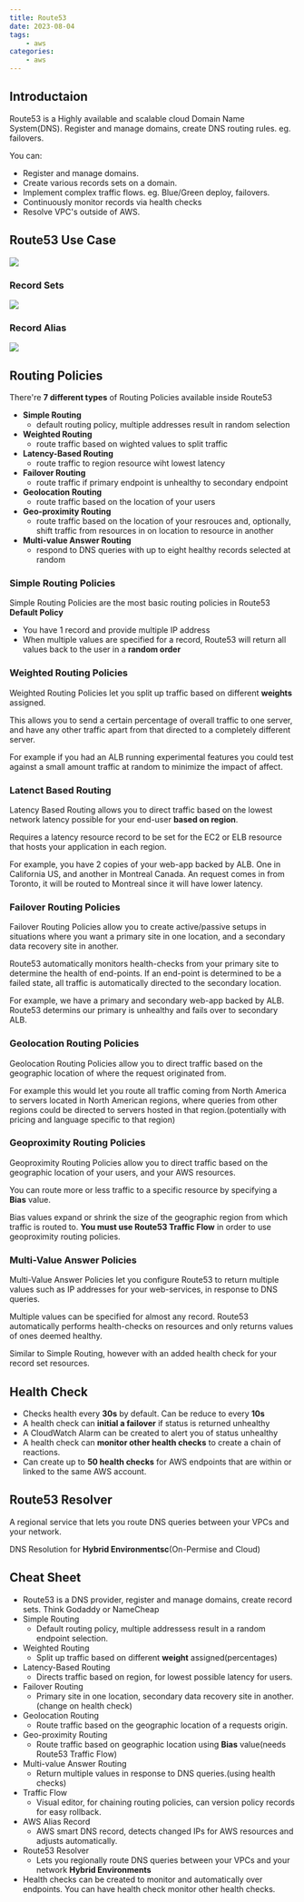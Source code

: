 ```yaml
---
title: Route53
date: 2023-08-04
tags:
	- aws
categories: 
	- aws
---
```


## Introductaion

Route53 is a Highly available and scalable cloud Domain Name System(DNS). Register and manage domains, create DNS routing rules. eg. failovers.

You can:
* Register and manage domains.
* Create various records sets on a domain.
* Implement complex traffic flows. eg. Blue/Green deploy, failovers.
* Continuously monitor records via health checks
* Resolve VPC's outside of AWS.

## Route53 Use Case
![](../../asset/images/aws/aws-route53.png)

### Record Sets
![](../../asset/images/aws/aws-route53-sets.png)

### Record Alias
![](../../asset/images/aws/aws-route53-alias.png)

## Routing Policies

There're **7 different types** of Routing Policies available inside Route53
* **Simple Routing**
    * default routing policy, multiple addresses result in random selection
* **Weighted Routing**
    * route traffic based on wighted values to split traffic
* **Latency-Based Routing**
    * route traffic to region resource wiht lowest latency
* **Failover Routing**
    * route traffic if primary endpoint is unhealthy to secondary endpoint
* **Geolocation Routing**
    * route traffic based on the location of your users
* **Geo-proximity Routing**
    * route traffic based on the location of your resrouces and, optionally, shift traffic from resources in on location to resource in another
* **Multi-value Answer Routing**
    * respond to DNS queries with up to eight healthy records selected at random

### Simple Routing Policies

Simple Routing Policies are the most basic routing policies in Route53 **Default Policy**

* You have 1 record and provide multiple IP address
* When multiple values are specified for a record, Route53 will return all values back to the user in a **random order**

### Weighted Routing Policies

Weighted Routing Policies let you split up traffic based on different **weights** assigned.

This allows you to send a certain percentage of overall traffic to one server, and have any other traffic apart from that directed to a completely different server.

For example if you had an ALB running experimental features you could test against a small amount traffic at random to minimize the impact of affect.

### Latenct Based Routing

Latency Based Routing allows you to direct traffic based on the lowest network latency possible for your end-user **based on region**.

Requires a latency resource record to be set for the EC2 or ELB resource that hosts your application in each region.

For example, you have 2 copies of your web-app backed by ALB. One in California US, and another in Montreal Canada. An request comes in from Toronto, it will be routed to Montreal since it will have lower latency.

### Failover Routing Policies

Failover Routing Policies allow you to create active/passive setups in situations where you want a primary site in one location, and a secondary data recovery site in another.

Route53 automatically monitors health-checks from your primary site to determine the health of end-points. If an end-point is determined to be a failed state, all traffic is automatically directed to the secondary location.

For example, we have a primary and secondary web-app backed by ALB. Route53 determins our primary is unhealthy and fails over to secondary ALB.

### Geolocation Routing Policies

Geolocation Routing Policies allow you to direct traffic based on the geographic location of where the request originated from.

For example this would let you route all traffic coming from North America to servers located in North American regions, where queries from other regions could be directed to servers hosted in that region.(potentially with pricing and language specific to that region)

### Geoproximity Routing Policies

Geoproximity Routing Policies allow you to direct traffic based on the geographic location of your users, and your AWS resources.

You can route more or less traffic to a specific resource by specifying a **Bias** value.

Bias values expand or shrink the size of the geographic region from which traffic is routed to. **You must use Route53 Traffic Flow** in order to use geoproximity routing policies.

### Multi-Value Answer Policies

Multi-Value Answer Policies let you configure Route53 to return multiple values such as IP addresses for your web-services, in response to DNS queries.

Multiple values can be specified for almost any record. Route53 automatically performs health-checks on resources and only returns values of ones deemed healthy.

Similar to Simple Routing, however with an added health check for your record set resources.

## Health Check
* Checks health every **30s** by default. Can be reduce to every **10s**
* A health check can **initial a failover** if status is returned unhealthy
* A CloudWatch Alarm can be created to alert you of status unhealthy
* A health check can **monitor other health checks** to create a chain of reactions.
* Can create up to **50 health checks** for AWS endpoints that are within or linked to the same AWS account.

## Route53 Resolver

A regional service that lets you route DNS queries between your VPCs and your network.

DNS Resolution for **Hybrid Environmentsc**(On-Permise and Cloud)

## Cheat Sheet
* Route53 is a DNS provider, register and manage domains, create record sets. Think Godaddy or NameCheap
* Simple Routing
    * Default routing policy, multiple addressess result in a random endpoint selection.
* Weighted Routing
    * Split up traffic based on different **weight** assigned(percentages)
* Latency-Based Routing
    * Directs traffic based on region, for lowest possible latency for users.
* Failover Routing
    * Primary site in one location, secondary data recovery site in another.(change on health check)
* Geolocation Routing
    * Route traffic based on the geographic location of a requests origin.
* Geo-proximity Routing
    * Route traffic based on geographic location using **Bias** value(needs Route53 Traffic Flow)
* Multi-value Answer Routing
    * Return multiple values in response to DNS queries.(using health checks)
* Traffic Flow
    * Visual editor, for chaining routing policies, can version policy records for easy rollback.
* AWS Alias Record
    * AWS smart DNS record, detects changed IPs for AWS resources and adjusts automatically.
* Route53 Resolver
    * Lets you regionally route DNS queries between your VPCs and your network **Hybrid Environments**
* Health checks can be created to monitor and automatically over endpoints. You can have health check monitor other health checks.
